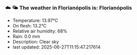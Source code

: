 ### ☁️ 🌤️  The weather in Florianópolis is: Florianópolis

- Temperature: 13.97°C
- On flesh: 13.2°C
- Relative air humidity: 68%
- Rain: 0.0 mm
- Description: Clear sky
- last updated: 2025-06-27T11:15:47.217614

